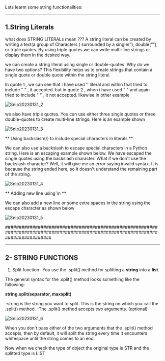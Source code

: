 Lets learm some string functionalities:

-------------------------------------------
1.String Literals
-------------------------------------------

what does STRING LITERALs mean ??? 
A string literal can be created by writing a text(a group of Characters ) surrounded by a single(”), double(“”), or triple quotes.  By using triple quotes we can write multi-line strings or display them in the desired way. 

we can create a string literal using single or double-quotes. Why do we have two options? 
This flexibility helps us to create strings that contain a single quote or double quote within the string literal. 

In quote 1 , we can see that I have used '' literal and within that tried to include " " , it accepted.
but in quote 2 , when i have used " " and again tried to include " " , it not accepted. 
likewise in other example

![Snip20230131_2](https://user-images.githubusercontent.com/93876736/215753667-abda3fa1-7189-42e3-88a8-e795e095766c.png)




we also have triple quotes. You can use either three single quotes or three double-quotes to create multi-line strings. Here is an example shown 

![Snip20230131_3](https://user-images.githubusercontent.com/93876736/215755766-8f1c2de7-77a9-46cd-ac0f-039ae3cd1034.png)


** Using backslash(/) to include special characters in literals **

We can also use a backslash to escape special characters in a Python string. Here is an escaping example shown below. We have escaped the single quotes using the backslash character. 
What if we don't use the backslash character? Well, it will give me an error saying invalid syntax. It is because the string ended here, so it doesn't understand the remaining part of the string.



![Snip20230131_4](https://user-images.githubusercontent.com/93876736/215756439-c976035a-2916-457d-b69d-72dd6be0ed83.png)


** Adding new line using \n **

We can also add a new line or some extra spaces in the string using the escape character as shown below

![Snip20230131_5](https://user-images.githubusercontent.com/93876736/215758255-cfd8ccfc-596f-4fb4-9247-bff743093a55.png)

#################################################################################################################################

-----------------
2- STRING FUNCTIONS
-----------------

1) Split function-
   You use the .split() method for splitting a **string** into a **list**.

The general syntax for the .split() method looks something like the following:

**string.split(separator, maxsplit)**


-string is the string you want to split. This is the string on which you call the .split() method.
-The .split() method accepts two arguments. (optional)





![Snip20230131_6](https://user-images.githubusercontent.com/93876736/215760231-1cf5e7e4-a89c-47c5-a6fa-4548740fafae.png)


When you don't pass either of the two arguments that the .split() method accepts, then by default, it will split the string every time it encounters whitespace until the string comes to an end.

Now when we check the type of object the original type is STR and the splitted type is LIST

